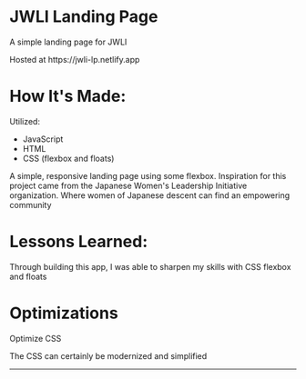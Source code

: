 # JWLI Landing Page

<p> A simple landing page for JWLI </p>
<p> Hosted at https://jwli-lp.netlify.app </p>

<h1>How It's Made:</h1>
<p>Utilized: </p> 
    <ul> 
        <li>JavaScript</li>
        <li>HTML</li>
        <li>CSS (flexbox and floats)</li>
    </ul>

<p>A simple, responsive landing page using some flexbox. Inspiration for this project came from the Japanese Women's Leadership Initiative organization. Where women of Japanese descent can find an empowering community<p/>

<h1>Lessons Learned:</h1>
<p>Through building this app, I was able to sharpen my skills with CSS flexbox and floats</p>

<h1>Optimizations</h1>
<p>Optimize CSS</p>
<p>The CSS can certainly be modernized and simplified </p>

---
